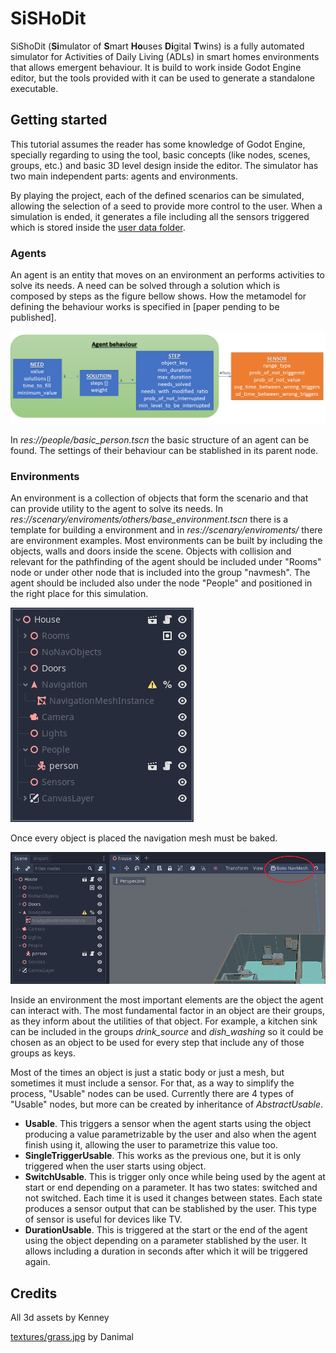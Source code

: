 # SiSHoDit
SiShoDit (**Si**mulator of **S**mart **Ho**uses **Di**gital **T**wins) is a fully automated simulator for Activities of Daily Living (ADLs) in smart homes environments that allows emergent behaviour. It is build to work inside Godot Engine editor, but the tools provided with it can be used to generate a standalone executable.

## Getting started
This tutorial assumes the reader has some knowledge of Godot Engine, specially regarding to using the tool, basic concepts (like nodes, scenes, groups, etc.) and basic 3D level design inside the editor. The simulator has two main independent parts: agents and environments.

By playing the project, each of the defined scenarios can be simulated, allowing the selection of a seed to provide more control to the user. When a simulation is ended, it generates a file including all the sensors triggered which is stored inside the [user data folder](https://docs.godotengine.org/es/stable/tutorials/io/data_paths.html).

### Agents
An agent is an entity that moves on an environment an performs activities to solve its needs. A need can be solved through a solution which is composed by steps as the figure bellow shows. How the metamodel for defining the behaviour works is specified in [paper pending to be published].

![Structure](docs/figures/diagram.png)

In *res://people/basic_person.tscn* the basic structure of an agent can be found. The settings of their behaviour can be stablished in its parent node.

### Environments
An environment is a collection of objects that form the scenario and that can provide utility to the agent to solve its needs. In *res://scenary/enviroments/others/base_environment.tscn* there is a template for building a environment and in *res://scenary/enviroments/* there are environment examples. Most environments can be built by including the objects, walls and doors inside the scene. Objects with collision and relevant for the pathfinding of the agent should be included under "Rooms" node or under other node that is included into the group "navmesh". The agent should be included also under the node "People" and positioned in the right place for this simulation.

![Template nodes](docs/figures/environment_template.png)

Once every object is placed the navigation mesh must be baked.

![Bake NavMesh](docs/figures/bake_navmesh.png)

Inside an environment the most important elements are the object the agent can interact with. The most fundamental factor in an object are their groups, as they inform about the utilities of that object. For example, a kitchen sink can be included in the groups *drink_source* and *dish_washing* so it could be chosen as an object to be used for every step that include any of those groups as keys. 

Most of the times an object is just a static body or just a mesh, but sometimes it must include a sensor. For that, as a way to simplify the process, "Usable" nodes can be used. Currently there are 4 types of "Usable" nodes, but more can be created by inheritance of *AbstractUsable*.

- **Usable**. This triggers a sensor when the agent starts using the object producing a value parametrizable by the user and also when the agent finish using it, allowing the user to parametrize this value too.
- **SingleTriggerUsable**. This works as the previous one, but it is only triggered when the user starts using object.
- **SwitchUsable**. This is trigger only once while being used by the agent at start or end depending on a parameter. It has two states: switched and not switched. Each time it is used it changes between states. Each state produces a sensor output that can be stablished by the user. This type of sensor is useful for devices like TV.
- **DurationUsable**. This is triggered at the start or the end of the agent using the object depending on a parameter stablished by the user. It allows including a duration in seconds after which it will be triggered again.


## Credits

All 3d assets by Kenney

[textures/grass.jpg](https://opengameart.org/content/4-cartoony-terrains-textures) by Danimal